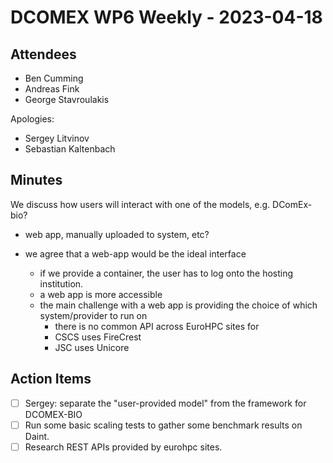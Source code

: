 # DCOMEX WP6 Weekly - 2023-04-18

## Attendees

* Ben Cumming
* Andreas Fink
* George Stavroulakis

Apologies:
* Sergey Litvinov
* Sebastian Kaltenbach

## Minutes

We discuss how users will interact with one of the models, e.g. DComEx-bio?
- web app, manually uploaded to system, etc?

- we agree that a web-app would be the ideal interface
    - if we provide a container, the user has to log onto the hosting institution.
    - a web app is more accessible 
    - the main challenge with a web app is providing the choice of which system/provider to run on
        - there is no common API across EuroHPC sites for 
        - CSCS uses FireCrest
        - JSC uses Unicore

## Action Items

- [ ] Sergey: separate the "user-provided model" from the framework for DCOMEX-BIO
- [ ] Run some basic scaling tests to gather some benchmark results on Daint.
- [ ] Research REST APIs provided by eurohpc sites.
